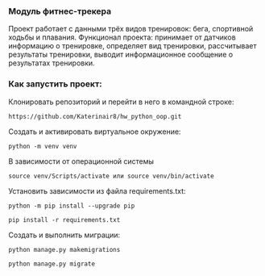 ### Модуль фитнес-трекера

Проект работает с данными трёх видов тренировок: бега, спортивной ходьбы и плавания.
Функционал проекта: принимает от датчиков информацию о тренировке, определяет вид тренировки, рассчитывает результаты тренировки, выводит информационное сообщение о результатах тренировки.

### Как запустить проект:

Клонировать репозиторий и перейти в него в командной строке:

```
https://github.com/Katerinair8/hw_python_oop.git
```

Cоздать и активировать виртуальное окружение:

```
python -m venv venv
```
В зависимости от операционной системы
```
source venv/Scripts/activate или source venv/bin/activate
```

Установить зависимости из файла requirements.txt:

```
python -m pip install --upgrade pip
```

```
pip install -r requirements.txt
```

Создать и выполнить миграции:

```
python manage.py makemigrations
```

```
python manage.py migrate
```
